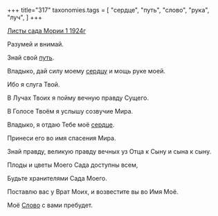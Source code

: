 +++
title="317"
taxonomies.tags = [
 "сердце",
 "путь",
 "слово",
 "рука",
 "луч",
]
+++

[Листы сада Мории 1 1924г](/agni/1924)

Разумей и внимай.   

Знай свой [путь](/tags/путь).   

Владыко, дай силу моему [сердцу](/tags/[сердце](/tags/сердце)) и мощь руке моей.   

Ибо я слуга Твой.   

В Лучах Твоих я пойму вечную правду Сущего.   

В Голосе Твоём я услышу созвучие Мира.   

Владыко, я отдаю Тебе моё [сердце](/tags/сердце).   

Принеси его во имя спасения Мира.   

Знай правду, великую правду вечных уз Отца к Сыну и сына к сыну.   

Плоды и цветы Моего Сада доступны всем,   

Будьте хранителями Сада Моего.   

Поставлю вас у Врат Моих, и возвестите вы во Имя Моё.   

Моё [Слово](/tags/слово) с вами пребудет.   

